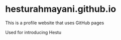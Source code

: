 # hesturahmayani.github.io
This is a profile website that uses GitHub pages

Used for introducing Hestu 
